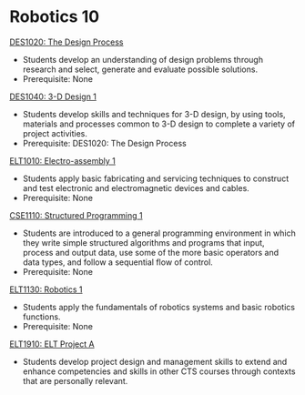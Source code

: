 # Robotics 10

[DES1020: The Design Process](DES1020.md)

* Students develop an understanding of design problems through research and select, generate and evaluate possible solutions.
* Prerequisite: None

[DES1040: 3-D Design 1](DES1040.md)

* Students develop skills and techniques for 3-D design, by using tools, materials and processes common to 3-D design to complete a variety of project activities.
* Prerequisite: DES1020: The Design Process

[ELT1010: Electro-assembly 1](ELT1010.md)

* Students apply basic fabricating and servicing techniques to construct and test electronic and electromagnetic devices and cables.
* Prerequisite: None

[CSE1110: Structured Programming 1](CSE1110.md)

* Students are introduced to a general programming environment in which they write simple structured algorithms and programs that input, process and output data, use some of the more basic operators and data types, and follow a sequential flow of control.
* Prerequisite: None

[ELT1130: Robotics 1](ELT1130.md)

* Students apply the fundamentals of robotics systems and basic robotics functions.
* Prerequisite: None

[ELT1910: ELT Project A](ELT1910.md)

* Students develop project design and management skills to extend and enhance competencies and skills in other CTS courses through contexts that are personally relevant.

